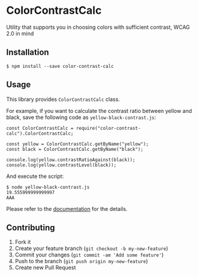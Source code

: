 # ColorContrastCalc

Utility that supports you in choosing colors with sufficient contrast, WCAG 2.0 in mind

## Installation

    $ npm install --save color-contrast-calc

## Usage

This library provides `ColorContrastCalc` class.

For example, if you want to calculate the contrast ratio between yellow and black,
save the following code as `yellow-black-contrast.js`:

```node
const ColorContrastCalc = require("color-contrast-calc").ColorContrastCalc;

const yellow = ColorContrastCalc.getByName("yellow");
const black = ColorContrastCalc.getByName("black");

console.log(yellow.contrastRatioAgainst(black));
console.log(yellow.contrastLevel(black));
```

And execute the script:

```
$ node yellow-black-contrast.js
19.555999999999997
AAA
```

Please refer to the [documentation](http://htmlpreview.github.io/?https://github.com/nico-hn/color-contrast-calc/blob/develop/doc/class/lib/color-contrast-calc.js~ColorContrastCalc.html) for the details.

## Contributing

1. Fork it
2. Create your feature branch (`git checkout -b my-new-feature`)
3. Commit your changes (`git commit -am 'Add some feature'`)
4. Push to the branch (`git push origin my-new-feature`)
5. Create new Pull Request
